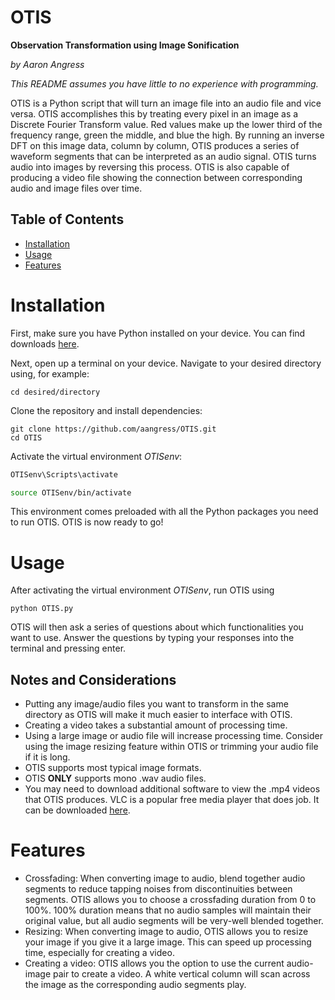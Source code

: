 # OTIS
**Observation Transformation using Image Sonification**

*by Aaron Angress*

*This README assumes you have little to no experience with programming.*

OTIS is a Python script that will turn an image file into an audio file and vice versa. OTIS accomplishes this by treating every pixel in an image as a Discrete Fourier Transform value. Red values make up the lower third of the frequency range, green the middle, and blue the high. By running an inverse DFT on this image data, column by column, OTIS produces a series of waveform segments that can be interpreted as an audio signal. OTIS turns audio into images by reversing this process. OTIS is also capable of producing a video file showing the connection between corresponding audio and image files over time.

## Table of Contents
- [Installation](#Installation)
- [Usage](#Usage)
- [Features](#Features)

# Installation

First, make sure you have Python installed on your device. You can find downloads [here](https://www.python.org/downloads/). 

Next, open up a terminal on your device. Navigate to your desired directory using, for example:
```
cd desired/directory
```

Clone the repository and install dependencies:
```
git clone https://github.com/aangress/OTIS.git
cd OTIS
```

Activate the virtual environment *OTISenv*:
```cmd
OTISenv\Scripts\activate
```
```bash
source OTISenv/bin/activate
```
This environment comes preloaded with all the Python packages you need to run OTIS. OTIS is now ready to go!

# Usage

After activating the virtual environment *OTISenv*, run OTIS using
```
python OTIS.py
```
OTIS will then ask a series of questions about which functionalities you want to use. Answer the questions by typing your responses into the terminal and pressing enter.

## Notes and Considerations
* Putting any image/audio files you want to transform in the same directory as OTIS will make it much easier to interface with OTIS.
* Creating a video takes a substantial amount of processing time.
* Using a large image or audio file will increase processing time. Consider using the image resizing feature within OTIS or trimming your audio file if it is long.
* OTIS supports most typical image formats.
* OTIS **ONLY** supports mono .wav audio files.
* You may need to download additional software to view the .mp4 videos that OTIS produces. VLC is a popular free media player that does job. It can be downloaded [here](https://www.videolan.org/vlc/).

# Features
* Crossfading: When converting image to audio, blend together audio segments to reduce tapping noises from discontinuities between segments. OTIS allows you to choose a crossfading duration from 0 to 100%. 100% duration means that no audio samples will maintain their original value, but all audio segments will be very-well blended together.
* Resizing: When converting image to audio, OTIS allows you to resize your image if you give it a large image. This can speed up processing time, especially for creating a video.
* Creating a video: OTIS allows you the option to use the current audio-image pair to create a video. A white vertical column will scan across the image as the corresponding audio segments play.

